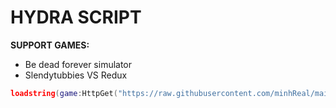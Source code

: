 # HYDRA SCRIPT
**SUPPORT GAMES:**
- Be dead forever simulator
- Slendytubbies VS Redux
``` lua
loadstring(game:HttpGet("https://raw.githubusercontent.com/minhReal/mainS/refs/heads/main/Script/BDFS_NewUi.lua"))()
``` 
